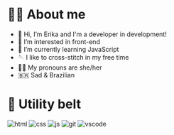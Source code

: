 # :face_in_clouds: About me

- :wave: Hi, I’m Erika and I'm a developer in development!
- :eyes: I’m interested in front-end
- :seedling: I’m currently learning JavaScript
- :sewing_needle: I like to cross-stitch in my free time
- :rainbow_flag: My pronouns are she/her
- :brazil: Sad & Brazilian
# :toolbox: Utility belt

![html](https://img.shields.io/badge/-HTML-05122A?style=flat&logo=HTML5)
![css](https://img.shields.io/badge/-CSS-05122A?style=flat&logo=CSS3&logoColor=1572B6)
![js](https://img.shields.io/badge/-JavaScript-05122A?style=flat&logo=javascript)
![git](https://img.shields.io/badge/-Git-05122A?style=flat&logo=git)
![vscode](https://img.shields.io/badge/-Visual%20Studio%20Code-05122A?style=flat&logo=visual-studio-code&logoColor=007ACC)

<!---
# Come and say hi!

![twitter](https://img.shields.io/badge/-ngmmerespeita-3423A6?style=flat&logo=Twitter&logoColor=white)
![linkedin](https://img.shields.io/badge/-Erika%20Freitas-0077B5?style=flat&logo=Linkedin&logoColor=white)
![instagram](https://img.shields.io/badge/-@ngmmerespeita-E4405F?style=flat&logo=Instagram&logoColor=white)
![discord](https://img.shields.io/badge/--1572B6?style=flat&logo=Discord&logoColor=white)
--->

<!---
erika-freitas/erika-freitas is a ✨ special ✨ repository because its `README.md` (this file) appears on your GitHub profile.
You can click the Preview link to take a look at your changes.
--->
